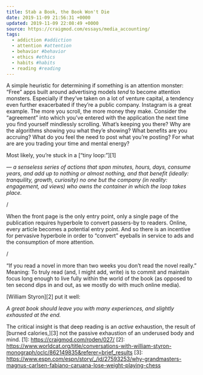 ```yaml
---
title: Stab a Book, the Book Won't Die
date: 2019-11-09 21:56:31 +0000
updated: 2019-11-09 22:08:49 +0000
source: https://craigmod.com/essays/media_accounting/
tags:
  - addiction #addiction
  - attention #attention
  - behavior #behavior
  - ethics #ethics
  - habits #habits
  - reading #reading
---
```

A simple heuristic for determining if something is an attention monster: “Free” apps built around advertising models *tend* to become attention monsters. Especially if they’ve taken on a lot of venture capital, a tendency even further exacerbated if they’re a public company. Instagram is a great example. The more you scroll, the more money they make. Consider the “agreement” into which you’ve entered with the application the next time you find yourself mindlessly scrolling. What’s keeping you there? Why are the algorithms showing you what they’e showing? What benefits are you accruing? What do you feel the need to post what you’re posting? For what are are you trading your time and mental energy?
Most likely, you’re stuck in a [“tiny loop:”][1]
*— a senseless series of actions that span minutes, hours, days, consume years, and add up to nothing or almost nothing, and that benefit (ideally: tranquility, growth, curiosity) no one but the company (in reality: engagement, ad views) who owns the container in which the loop takes place.*
/
When the front page is the only entry point, only a single page of the publication requires hyperbole to convert passers-by to readers. Online, every article becomes a potential entry point. And so there is an incentive for pervasive hyperbole in order to “convert” eyeballs in service to ads and the consumption of more attention.
/
“If you read a novel in more than two weeks you don’t read the novel really.” Meaning: To truly read (and, I might add, write) is to commit and maintain focus long enough to live fully within the world of the book (as opposed to ten second dips in and out, as we mostly do with much online media).
[William Styron][2] put it well:
*A great book should leave you with many experiences, and slightly exhausted at the end.*
The critical insight is that deep reading is an *active* exhaustion, the result of [burned calories,][3] not the passive exhaustion of an underused body and mind.
[1]: https://craigmod.com/roden/027/
[2]: https://www.worldcat.org/title/conversations-with-william-styron-monograph/oclc/862149835&referer=brief_results
[3]: https://www.espn.com/espn/story/_/id/27593253/why-grandmasters-magnus-carlsen-fabiano-caruana-lose-weight-playing-chess